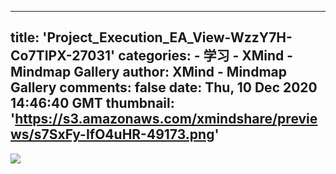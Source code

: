 
---
title: 'Project_Execution_EA_View-WzzY7H-Co7TIPX-27031'
categories: 
    - 学习
    - XMind - Mindmap Gallery
author: XMind - Mindmap Gallery
comments: false
date: Thu, 10 Dec 2020 14:46:40 GMT
thumbnail: 'https://s3.amazonaws.com/xmindshare/previews/s7SxFy-IfO4uHR-49173.png'
---

<div>   
<img src="https://s3.amazonaws.com/xmindshare/previews/s7SxFy-IfO4uHR-49173.png" referrerpolicy="no-referrer">  
</div>
            